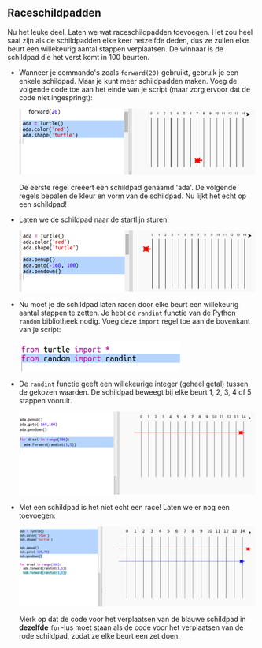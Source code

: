 ## Raceschildpadden

Nu het leuke deel. Laten we wat raceschildpadden toevoegen. Het zou heel saai zijn als de schildpadden elke keer hetzelfde deden, dus ze zullen elke beurt een willekeurig aantal stappen verplaatsen. De winnaar is de schildpad die het verst komt in 100 beurten.

+ Wanneer je commando's zoals `forward(20)` gebruikt, gebruik je een enkele schildpad. Maar je kunt meer schildpadden maken. Voeg de volgende code toe aan het einde van je script (maar zorg ervoor dat de code niet ingespringt):
    
    ![screenshot](images/race-red.png)
    
    De eerste regel creëert een schildpad genaamd 'ada'. De volgende regels bepalen de kleur en vorm van de schildpad. Nu lijkt het echt op een schildpad!

+ Laten we de schildpad naar de startlijn sturen:
    
    ![screenshot](images/race-start.png)

+ Nu moet je de schildpad laten racen door elke beurt een willekeurig aantal stappen te zetten. Je hebt de ` randint ` functie van de Python ` random ` bibliotheek nodig. Voeg deze `import` regel toe aan de bovenkant van je script:
    
    ![screenshot](images/race-randint.png)

+ De `randint` functie geeft een willekeurige integer (geheel getal) tussen de gekozen waarden. De schildpad beweegt bij elke beurt 1, 2, 3, 4 of 5 stappen vooruit.
    
    ![screenshot](images/race-random.png)

+ Met een schildpad is het niet echt een race! Laten we er nog een toevoegen:
    
    ![screenshot](images/race-blue.png)
    
    Merk op dat de code voor het verplaatsen van de blauwe schildpad in **dezelfde** `for`-lus moet staan als de code voor het verplaatsen van de rode schildpad, zodat ze elke beurt een zet doen.